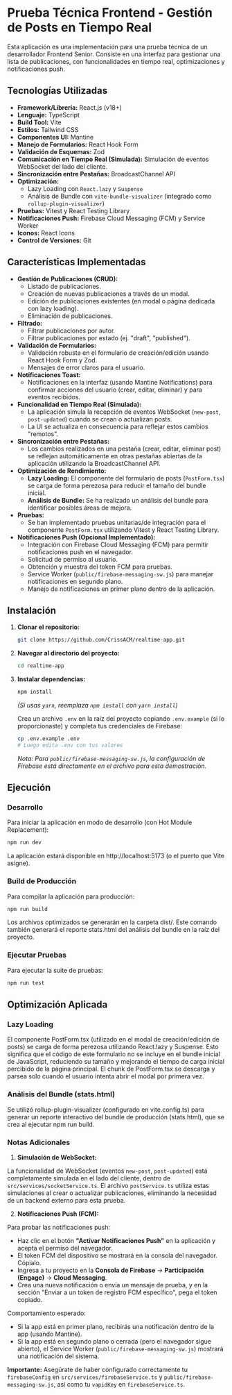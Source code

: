 # Prueba Técnica Frontend - Gestión de Posts en Tiempo Real

Esta aplicación es una implementación para una prueba técnica de un desarrollador Frontend Senior. Consiste en una interfaz para gestionar una lista de publicaciones, con funcionalidades en tiempo real, optimizaciones y notificaciones push.

## Tecnologías Utilizadas

- **Framework/Librería:** React.js (v18+)
- **Lenguaje:** TypeScript
- **Build Tool:** Vite
- **Estilos:** Tailwind CSS
- **Componentes UI:** Mantine
- **Manejo de Formularios:** React Hook Form
- **Validación de Esquemas:** Zod
- **Comunicación en Tiempo Real (Simulada):** Simulación de eventos WebSocket del lado del cliente.
- **Sincronización entre Pestañas:** BroadcastChannel API
- **Optimización:**
  - Lazy Loading con `React.lazy` y `Suspense`
  - Análisis de Bundle con `vite-bundle-visualizer` (integrado como `rollup-plugin-visualizer`)
- **Pruebas:** Vitest y React Testing Library
- **Notificaciones Push:** Firebase Cloud Messaging (FCM) y Service Worker
- **Iconos:** React Icons
- **Control de Versiones:** Git

## Características Implementadas

- **Gestión de Publicaciones (CRUD):**
  - Listado de publicaciones.
  - Creación de nuevas publicaciones a través de un modal.
  - Edición de publicaciones existentes (en modal o página dedicada con lazy loading).
  - Eliminación de publicaciones.
- **Filtrado:**
  - Filtrar publicaciones por autor.
  - Filtrar publicaciones por estado (ej. "draft", "published").
- **Validación de Formularios:**
  - Validación robusta en el formulario de creación/edición usando React Hook Form y Zod.
  - Mensajes de error claros para el usuario.
- **Notificaciones Toast:**
  - Notificaciones en la interfaz (usando Mantine Notifications) para confirmar acciones del usuario (crear, editar, eliminar) y para eventos recibidos.
- **Funcionalidad en Tiempo Real (Simulada):**
  - La aplicación simula la recepción de eventos WebSocket (`new-post`, `post-updated`) cuando se crean o actualizan posts.
  - La UI se actualiza en consecuencia para reflejar estos cambios "remotos".
- **Sincronización entre Pestañas:**
  - Los cambios realizados en una pestaña (crear, editar, eliminar post) se reflejan automáticamente en otras pestañas abiertas de la aplicación utilizando la BroadcastChannel API.
- **Optimización de Rendimiento:**
  - **Lazy Loading:** El componente del formulario de posts (`PostForm.tsx`) se carga de forma perezosa para reducir el tamaño del bundle inicial.
  - **Análisis de Bundle:** Se ha realizado un análisis del bundle para identificar posibles áreas de mejora.
- **Pruebas:**
  - Se han implementado pruebas unitarias/de integración para el componente `PostForm.tsx` utilizando Vitest y React Testing Library.
- **Notificaciones Push (Opcional Implementado):**
  - Integración con Firebase Cloud Messaging (FCM) para permitir notificaciones push en el navegador.
  - Solicitud de permiso al usuario.
  - Obtención y muestra del token FCM para pruebas.
  - Service Worker (`public/firebase-messaging-sw.js`) para manejar notificaciones en segundo plano.
  - Manejo de notificaciones en primer plano dentro de la aplicación.

## Instalación

1.  **Clonar el repositorio:**
    ```bash
    git clone https://github.com/CrissACM/realtime-app.git
    ```
2.  **Navegar al directorio del proyecto:**
    ```bash
    cd realtime-app
    ```
3.  **Instalar dependencias:**

    ```bash
    npm install
    ```

    _(Si usas `yarn`, reemplaza `npm install` con `yarn install`)_

    Crea un archivo `.env` en la raíz del proyecto copiando `.env.example` (si lo proporcionaste) y completa tus credenciales de Firebase:

    ```bash
    cp .env.example .env
    # Luego edita .env con tus valores
    ```

    _Nota: Para `public/firebase-messaging-sw.js`, la configuración de Firebase está directamente en el archivo para esta demostración._

## Ejecución

### Desarrollo

Para iniciar la aplicación en modo de desarrollo (con Hot Module Replacement):

```bash
npm run dev
```

La aplicación estará disponible en http://localhost:5173 (o el puerto que Vite asigne).

### Build de Producción

Para compilar la aplicación para producción:

```bash
npm run build
```

Los archivos optimizados se generarán en la carpeta dist/. Este comando también generará el reporte stats.html del análisis del bundle en la raíz del proyecto.

### Ejecutar Pruebas

Para ejecutar la suite de pruebas:

```bash
npm run test
```

## Optimización Aplicada

### Lazy Loading

El componente PostForm.tsx (utilizado en el modal de creación/edición de posts) se carga de forma perezosa utilizando React.lazy y Suspense. Esto significa que el código de este formulario no se incluye en el bundle inicial de JavaScript, reduciendo su tamaño y mejorando el tiempo de carga inicial percibido de la página principal. El chunk de PostForm.tsx se descarga y parsea solo cuando el usuario intenta abrir el modal por primera vez.

### Análisis del Bundle (stats.html)

Se utilizó rollup-plugin-visualizer (configurado en vite.config.ts) para generar un reporte interactivo del bundle de producción (stats.html), que se crea al ejecutar npm run build.

### Notas Adicionales

1. **Simulación de WebSocket:**

La funcionalidad de WebSocket (eventos `new-post`, `post-updated`) está completamente simulada en el lado del cliente, dentro de `src/services/socketService.ts`. El archivo `postService.ts` utiliza estas simulaciones al crear o actualizar publicaciones, eliminando la necesidad de un backend externo para esta prueba.

2. **Notificaciones Push (FCM):**

Para probar las notificaciones push:

- Haz clic en el botón **"Activar Notificaciones Push"** en la aplicación y acepta el permiso del navegador.
- El token FCM del dispositivo se mostrará en la consola del navegador. Cópialo.
- Ingresa a tu proyecto en la **Consola de Firebase** → **Participación (Engage)** → **Cloud Messaging**.
- Crea una nueva notificación o envía un mensaje de prueba, y en la sección "Enviar a un token de registro FCM específico", pega el token copiado.

Comportamiento esperado:

- Si la app está en primer plano, recibirás una notificación dentro de la app (usando Mantine).
- Si la app está en segundo plano o cerrada (pero el navegador sigue abierto), el Service Worker (`public/firebase-messaging-sw.js`) mostrará una notificación del sistema.

**Importante:** Asegúrate de haber configurado correctamente tu `firebaseConfig` en `src/services/firebaseService.ts` y `public/firebase-messaging-sw.js`, así como tu `vapidKey` en `firebaseService.ts`.
